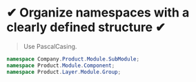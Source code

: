 # ✔ Organize namespaces with a clearly defined structure ✔

> Use PascalCasing.

``` csharp
namespace Company.Product.Module.SubModule;
namespace Product.Module.Component;
namespace Product.Layer.Module.Group;
```
